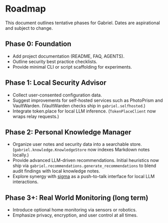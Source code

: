 # Roadmap

This document outlines tentative phases for Gabriel. Dates are aspirational and subject to change.

## Phase 0: Foundation

- Add project documentation (README, FAQ, AGENTS).
- Outline security best practice checklists.
- Provide minimal CLI or script scaffolding for experiments.

## Phase 1: Local Security Advisor

- Collect user-consented configuration data.
- Suggest improvements for self-hosted services such as PhotoPrism and VaultWarden.
  (VaultWarden checks ship in `gabriel.selfhosted`.)
- Integrate token.place for local LLM inference. (`TokenPlaceClient` now wraps relay requests.)

## Phase 2: Personal Knowledge Manager

- Organize user notes and security data into a searchable store.
  (`gabriel.knowledge.KnowledgeStore` now indexes Markdown notes locally.)
- Provide advanced LLM-driven recommendations.
  Initial heuristics now ship via ``gabriel.recommendations.generate_recommendations`` to
  blend audit findings with local knowledge notes.
- Explore synergy with [sigma](https://github.com/futuroptimist/sigma) as a push-to-talk interface for local LLM interactions.

## Phase 3+: Real World Monitoring (long term)

- Introduce optional home monitoring via sensors or robotics.
- Emphasize privacy, encryption, and user control at all times.
